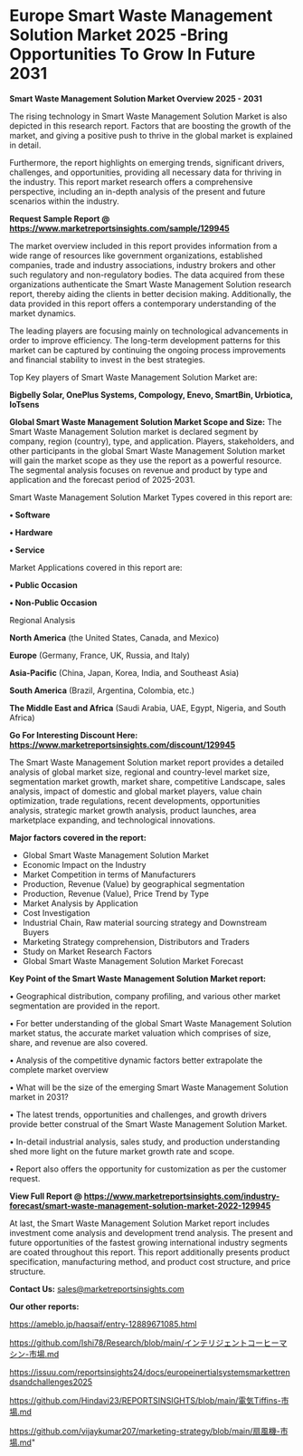 # Europe Smart Waste Management Solution Market 2025 -Bring Opportunities To Grow In Future 2031

<Strong> Smart Waste Management Solution Market Overview 2025 - 2031</strong>

The rising technology in Smart Waste Management Solution Market is also depicted in this research report. Factors that are boosting the growth of the market, and giving a positive push to thrive in the global market is explained in detail.

Furthermore, the report highlights on emerging trends, significant drivers, challenges, and opportunities, providing all necessary data for thriving in the industry. This report market research offers a comprehensive perspective, including an in-depth analysis of the present and future scenarios within the industry.

<strong>Request Sample Report @ <a href=https://www.marketreportsinsights.com/sample/129945>https://www.marketreportsinsights.com/sample/129945</a></strong>

The market overview included in this report provides information from a wide range of resources like government organizations, established companies, trade and industry associations, industry brokers and other such regulatory and non-regulatory bodies. The data acquired from these organizations authenticate the Smart Waste Management Solution research report, thereby aiding the clients in better decision making. Additionally, the data provided in this report offers a contemporary understanding of the market dynamics.

The leading players are focusing mainly on technological advancements in order to improve efficiency. The long-term development patterns for this market can be captured by continuing the ongoing process improvements and financial stability to invest in the best strategies.

Top Key players of Smart Waste Management Solution Market are:

<strong>Bigbelly Solar, OnePlus Systems, Compology, Enevo, SmartBin, Urbiotica, IoTsens</strong>

<strong><b>Global Smart Waste Management Solution Market Scope and Size:</b></strong>
The Smart Waste Management Solution market is declared segment by company, region (country), type, and application. Players, stakeholders, and other participants in the global Smart Waste Management Solution market will gain the market scope as they use the report as a powerful resource. The segmental analysis focuses on revenue and product by type and application and the forecast period of 2025-2031.

Smart Waste Management Solution Market Types covered in this report are:

<strong>• Software

• Hardware

• Service</strong>

Market Applications covered in this report are:

<strong>• Public Occasion

• Non-Public Occasion</strong> 

Regional Analysis

<strong>North America</strong> (the United States, Canada, and Mexico)

<strong>Europe</strong> (Germany, France, UK, Russia, and Italy)

<strong>Asia-Pacific</strong> (China, Japan, Korea, India, and Southeast Asia)

<strong>South America</strong> (Brazil, Argentina, Colombia, etc.)

<strong>The Middle East and Africa</strong> (Saudi Arabia, UAE, Egypt, Nigeria, and South Africa)

<strong>Go For Interesting Discount Here: <a href=https://www.marketreportsinsights.com/discount/129945>https://www.marketreportsinsights.com/discount/129945</a></strong>

The Smart Waste Management Solution market report provides a detailed analysis of global market size, regional and country-level market size, segmentation market growth, market share, competitive Landscape, sales analysis, impact of domestic and global market players, value chain optimization, trade regulations, recent developments, opportunities analysis, strategic market growth analysis, product launches, area marketplace expanding, and technological innovations.

<strong><b>Major factors covered in the report:</b></strong>
<ul>
  <li>Global Smart Waste Management Solution Market </li>
  <li>Economic Impact on the Industry</li>
  <li>Market Competition in terms of Manufacturers</li>
  <li>Production, Revenue (Value) by geographical segmentation</li>
  <li>Production, Revenue (Value), Price Trend by Type</li>
  <li>Market Analysis by Application</li>
  <li>Cost Investigation</li>
  <li>Industrial Chain, Raw material sourcing strategy and Downstream Buyers</li>
  <li>Marketing Strategy comprehension, Distributors and Traders</li>
  <li>Study on Market Research Factors</li>
  <li>Global Smart Waste Management Solution Market Forecast</li>
</ul>

<strong><b>Key Point of the Smart Waste Management Solution Market report:</b></strong>

• Geographical distribution, company profiling, and various other market segmentation are provided in the report.

• For better understanding of the global Smart Waste Management Solution market status, the accurate market valuation which comprises of size, share, and revenue are also covered.

• Analysis of the competitive dynamic factors better extrapolate the complete market overview

• What will be the size of the emerging Smart Waste Management Solution market in 2031?

• The latest trends, opportunities and challenges, and growth drivers provide better construal of the Smart Waste Management Solution Market.

• In-detail industrial analysis, sales study, and production understanding shed more light on the future market growth rate and scope.

• Report also offers the opportunity for customization as per the customer request.

<strong><b>View Full Report @ <a href=https://www.marketreportsinsights.com/industry-forecast/smart-waste-management-solution-market-2022-129945>https://www.marketreportsinsights.com/industry-forecast/smart-waste-management-solution-market-2022-129945</a></b></strong>


At last, the Smart Waste Management Solution Market report includes investment come analysis and development trend analysis. The present and future opportunities of the fastest growing international industry segments are coated throughout this report. This report additionally presents product specification, manufacturing method, and product cost structure, and price structure.

<strong>Contact Us:</strong>
sales@marketreportsinsights.com

<strong>Our other reports:</strong>

<a href=https://ameblo.jp/haqsaif/entry-12889671085.html>https://ameblo.jp/haqsaif/entry-12889671085.html</a>

<a href=https://github.com/Ishi78/Research/blob/main/インテリジェントコーヒーマシン-市場.md>https://github.com/Ishi78/Research/blob/main/インテリジェントコーヒーマシン-市場.md</a>

<a href=https://issuu.com/reportsinsights24/docs/europeinertialsystemsmarkettrendsandchallenges2025>https://issuu.com/reportsinsights24/docs/europeinertialsystemsmarkettrendsandchallenges2025</a>

<a href=https://github.com/Hindavi23/REPORTSINSIGHTS/blob/main/電気Tiffins-市場.md>https://github.com/Hindavi23/REPORTSINSIGHTS/blob/main/電気Tiffins-市場.md</a>

<a href=https://github.com/vijaykumar207/marketing-strategy/blob/main/扇風機-市場.md>https://github.com/vijaykumar207/marketing-strategy/blob/main/扇風機-市場.md</a>"
